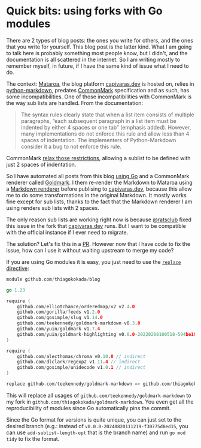 # Quick bits: using forks with Go modules

There are 2 types of blog posts: the ones you write for others, and the ones
that you write for yourself. This blog post is the latter kind. What I am going
to talk here is probably something most people know, but I didn't, and the
documentation is all scattered in the internet. So I am writing mostly to
remember myself, in future, if I have the same kind of issue what I need to do.

The context: [Mataroa](https://mataroa.blog/), the blog platform
[capivaras.dev](https://capivaras.dev) is hosted on, relies in
[python-markdown](https://python-markdown.github.io/), predates
[CommonMark](https://commonmark.org/) specification and as such, has some
incompatibilities. One of those incompatibilities with CommonMark is the way
sub lists are handled. From the documentation:

> The syntax rules clearly state that when a list item consists of multiple
> paragraphs, “each subsequent paragraph in a list item must be indented by
> either 4 spaces or one tab” (emphasis added). However, many implementations
> do not enforce this rule and allow less than 4 spaces of indentation. The
> implementers of Python-Markdown consider it a bug to not enforce this rule.

CommonMark [relax those
restrictions](https://spec.commonmark.org/0.31.2/#lists), allowing a sublist to
be defined with just 2 spaces of indentation.

So I have automated all posts from this blog [using
Go](/2024-07-29/01-quick-bits-why-you-should-automate-everything.md) and a
CommonMark renderer called
[Goldmark](https://github.com/yuin/goldmark/). I them re-render the Markdown to
Mataroa using a [Markdown
renderer](https://github.com/teekennedy/goldmark-markdown) before publising to
[capivaras.dev](https://capivaras.dev), because this allow me to do some
transformations in the original Markdown. It mostly works fine except for sub
lists, thanks to the fact that the Markdown renderer I am using renders sub
lists with 2 spaces.

The only reason sub lists are working right now is because
[@ratsclub](https://gluer.org/) fixed this issue in the fork that
[capivaras.dev](https://capivaras.dev) runs. But I want to be compatible with
the official instance if I ever need to migrate.

The solution? Let's fix this in a
[PR](https://github.com/teekennedy/goldmark-markdown/pull/21). However now that
I have code to fix the issue, how can I use it without waiting upstream to
merge my code?

If you are using Go modules it is easy, you just need to use the [`replace`
directive](https://go.dev/ref/mod#go-mod-file-replace):

```go
module github.com/thiagokokada/blog

go 1.23

require (
	github.com/elliotchance/orderedmap/v2 v2.4.0
	github.com/gorilla/feeds v1.2.0
	github.com/gosimple/slug v1.14.0
	github.com/teekennedy/goldmark-markdown v0.3.0
	github.com/yuin/goldmark v1.7.4
	github.com/yuin/goldmark-highlighting v0.0.0-20220208100518-594be1970594
)

require (
	github.com/alecthomas/chroma v0.10.0 // indirect
	github.com/dlclark/regexp2 v1.11.4 // indirect
	github.com/gosimple/unidecode v1.0.1 // indirect
)

replace github.com/teekennedy/goldmark-markdown => github.com/thiagokokada/goldmark-markdown v0.0.0-20240820111219-f30775d8ed15
```

This will replace all usages of `github.com/teekennedy/goldmark-markdown` to my
fork in `github.com/thiagokokada/goldmark-markdown`. You even get all the
reproducibility of modules since Go automatically pins the commit.

Since the Go format for versions is quite unique, you can just set to the
desired branch (e.g.: instead of `v0.0.0-20240820111219-f30775d8ed15`, you can
use `add-sublist-length-opt` that is the branch name) and run `go mod tidy` to
fix the format.
